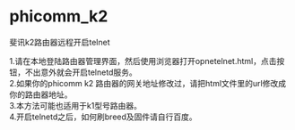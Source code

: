 # phicomm_k2
斐讯k2路由器远程开启telnet

1.请在本地登陆路由器管理界面，然后使用浏览器打开opnetelnet.html，点击按钮，不出意外就会开启telnetd服务。<br />
2.如果你的phicomm k2 路由器的网关地址修改过，请把html文件里的url修改成你的路由器地址。<br />
3.本方法可能也适用于k1型号路由器。<br />
4.开启telnetd之后，如何刷breed及固件请自行百度。<br />
